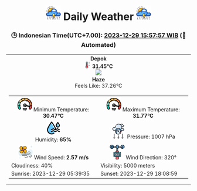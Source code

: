 # <h1 align=center><img height=40 src=images/cloud.png> Daily Weather <img height=40 src=images/cloud.png></h1>
<h3 align=center>🕒 Indonesian Time(UTC+7.00): <u>2023-12-29 15:57:57 WIB</u> (🤖Automated)</h3>

<table align=center>
<tr>
<td align=center><b>Depok</b><br><img src=images/thermometer.png height=18> <b>31.45°C</b><br><img src='https://openweathermap.org/img/w/50d.png' height='40'><br><b>Haze</b><br>Feels Like: 37.26°C</td>
</tr>
<td>
<table>
<tr>
<td align=center><img src=images/fast.png height=40> Minimum Temperature: <b>30.47°C</b></td>
<td align=center><img src=images/fast.png height=40> Maximum Temperature: <b>31.77°C</b></td>
</tr>
<tr>
<td align=center><img src=images/humidity.png height=40><br>Humidity: <b>65%</b></td>
<td align=center><img src=images/atmospheric.png height=40> Pressure: 1007 hPa</td>
</tr>
<tr>
<td align=center><img src=images/air-flow.png height=40> Wind Speed: <b>2.57 m/s</b></td>
<td align=center><img src=images/anemometer.png height=40> Wind Direction: 320°</td>
</tr>
<tr>
<td>Cloudiness: 40%</td>
<td>Visibility: 5000 meters</td>
</tr>
<tr>
<td>Sunrise: 2023-12-29 05:39:35</td>
<td>Sunset: 2023-12-29 18:08:59</td>
</tr>
</table>
</table>
